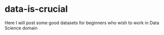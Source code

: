 # data-is-crucial
Here I will post some good datasets for beginners who wish to work in Data Science domain
